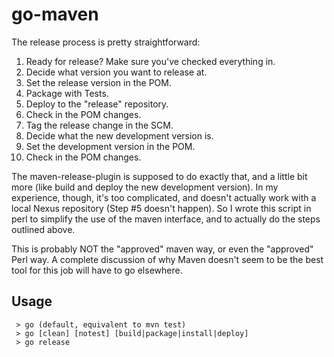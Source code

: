 # go-maven
The release process is pretty straightforward:
1. Ready for release? Make sure you've checked everything in.
2. Decide what version you want to release at.
3. Set the release version in the POM.
4. Package with Tests.
5. Deploy to the "release" repository.
6. Check in the POM changes.
7. Tag the release change in the SCM.
8. Decide what the new development version is.
9. Set the development version in the POM.
10. Check in the POM changes.

The maven-release-plugin is supposed to do exactly that, and a little bit more (like build 
and deploy the new development version). In my experience, though, it's too complicated, 
and doesn't actually work with a local Nexus repository (Step #5 doesn't happen). So I 
wrote this script in perl to simplify the use of the maven interface, and to actually do 
the steps outlined above.

This is probably NOT the "approved" maven way, or even the "approved" Perl way. A complete 
discussion of why Maven doesn't seem to be the best tool for this job will have to go 
elsewhere.
 
 ## Usage
 
     > go (default, equivalent to mvn test)
     > go [clean] [notest] [build|package|install|deploy]
     > go release
     
